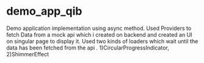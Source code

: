 # demo_app_qib
Demo application implementation using async method.
Used Providers to fetch Data from a mock api which i created on backend and created an UI on singular page to display it.
Used two kinds of loaders which wait until the data has been fetched from the api .
1)CircularProgressIndicator,
2)ShimmerEffect
